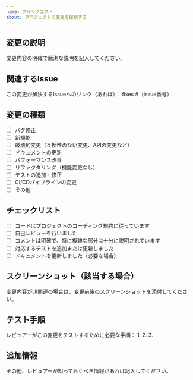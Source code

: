 ```yaml
---
name: プルリクエスト
about: プロジェクトに変更を提案する
---
```


## 変更の説明
変更内容の明確で簡潔な説明を記入してください。

## 関連するIssue
この変更が解決するIssueへのリンク（あれば）：
fixes #（issue番号）

## 変更の種類
- [ ] バグ修正
- [ ] 新機能
- [ ] 破壊的変更（互換性のない変更、APIの変更など）
- [ ] ドキュメントの更新
- [ ] パフォーマンス改善
- [ ] リファクタリング（機能変更なし）
- [ ] テストの追加・修正
- [ ] CI/CDパイプラインの変更
- [ ] その他

## チェックリスト
- [ ] コードはプロジェクトのコーディング規約に従っています
- [ ] 自己レビューを行いました
- [ ] コメントは明確で、特に複雑な部分は十分に説明されています
- [ ] 対応するテストを追加または更新しました
- [ ] ドキュメントを更新しました（必要な場合）

## スクリーンショット（該当する場合）
変更内容がUI関連の場合は、変更前後のスクリーンショットを添付してください。

## テスト手順
レビュアーがこの変更をテストするために必要な手順：
1. 
2. 
3. 

## 追加情報
その他、レビュアーが知っておくべき情報があれば記入してください。